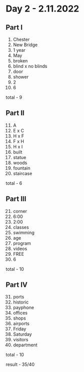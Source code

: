 # Day 2 - 2.11.2022

## Part I

1. Chester
2. New Bridge
3. 1 year
4. May
5. broken
6. blind x no blinds
7. door
8. shower
9. 2
10. 6

total - 9

## Part II

11. A
12. E x C
13. H x F
14. F x H
15. H x I
16. built
17. statue
18. woods
19. fountain
20. staircase

total - 6

## Part III

21. corner
22. 6:00
23. 2:00
24. classes
25. swimming
26. age
27. program
28. videos
29. FREE
30. 6

total - 10

## Part IV

31. ports
32. historic
33. payphone
34. offices
35. shops
36. airports
37. Friday
38. Saturday
39. visitors
40. department

total - 10

result - 35/40